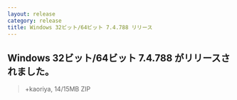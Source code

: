 ```yaml
---
layout: release
category: release
title: Windows 32ビット/64ビット 7.4.788 リリース
---
```

## Windows 32ビット/64ビット 7.4.788 がリリースされました。

> +kaoriya, 14/15MB ZIP
